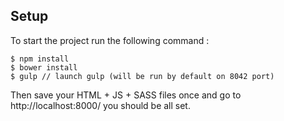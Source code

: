 ## Setup

To start the project run the following command :

```
$ npm install
$ bower install
$ gulp // launch gulp (will be run by default on 8042 port)
```

Then save your HTML + JS + SASS files once and go to http://localhost:8000/ you should be all set.